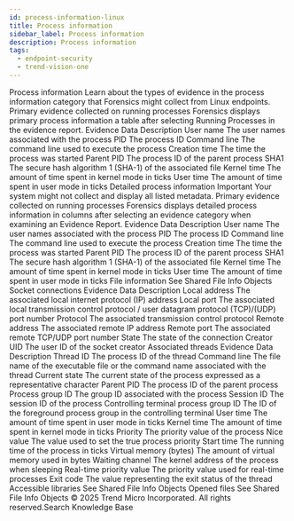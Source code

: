 ```yaml
---
id: process-information-linux
title: Process information
sidebar_label: Process information
description: Process information
tags:
  - endpoint-security
  - trend-vision-one
---
```


 Process information Learn about the types of evidence in the process information category that Forensics might collect from Linux endpoints. Primary evidence collected on running processes Forensics displays primary process information a table after selecting Running Processes in the evidence report. Evidence Data Description User name The user names associated with the process PID The process ID Command line The command line used to execute the process Creation time The time the process was started Parent PID The process ID of the parent process SHA1 The secure hash algorithm 1 (SHA-1) of the associated file Kernel time The amount of time spent in kernel mode in ticks User time The amount of time spent in user mode in ticks Detailed process information Important Your system might not collect and display all listed metadata. Primary evidence collected on running processes Forensics displays detailed process information in columns after selecting an evidence category when examining an Evidence Report. Evidence Data Description User name The user names associated with the process PID The process ID Command line The command line used to execute the process Creation time The time the process was started Parent PID The process ID of the parent process SHA1 The secure hash algorithm 1 (SHA-1) of the associated file Kernel time The amount of time spent in kernel mode in ticks User time The amount of time spent in user mode in ticks File information See Shared File Info Objects Socket connections Evidence Data Description Local address The associated local internet protocol (IP) address Local port The associated local transmission control protocol / user datagram protocol (TCP)/(UDP) port number Protocol The associated transmission control protocol Remote address The associated remote IP address Remote port The associated remote TCP/UDP port number State The state of the connection Creator UID The user ID of the socket creator Associated threads Evidence Data Description Thread ID The process ID of the thread Command line The file name of the executable file or the command name associated with the thread Current state The current state of the process expressed as a representative character Parent PID The process ID of the parent process Process group ID The group ID associated with the process Session ID The session ID of the process Controlling terminal process group ID The ID of the foreground process group in the controlling terminal User time The amount of time spent in user mode in ticks Kernel time The amount of time spent in kernel mode in ticks Priority The priority value of the process Nice value The value used to set the true process priority Start time The running time of the process in ticks Virtual memory (bytes) The amount of virtual memory used in bytes Waiting channel The kernel address of the process when sleeping Real-time priority value The priority value used for real-time processes Exit code The value representing the exit status of the thread Accessible libraries See Shared File Info Objects Opened files See Shared File Info Objects © 2025 Trend Micro Incorporated. All rights reserved.Search Knowledge Base